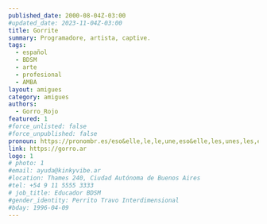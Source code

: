 ```yaml
---
published_date: 2000-08-04Z-03:00
#updated_date: 2023-11-04Z-03:00
title: Gorrite
summary: Programadore, artista, captive.
tags:
  - español
  - BDSM
  - arte
  - profesional
  - AMBA
layout: amigues
category: amigues
authors:
  - Gorro_Rojo
featured: 1
#force_unlisted: false
#force_unpublished: false
pronoun: https://pronombr.es/eso&elle,le,le,une,eso&elle,les,unes,les,e,co,
link: https://gorro.ar
logo: 1
# photo: 1
#email: ayuda@kinkyvibe.ar
#location: Thames 240, Ciudad Autónoma de Buenos Aires
#tel: +54 9 11 5555 3333
# job_title: Educador BDSM
#gender_identity: Perrito Travo Interdimensional
#bday: 1996-04-09
---
```


